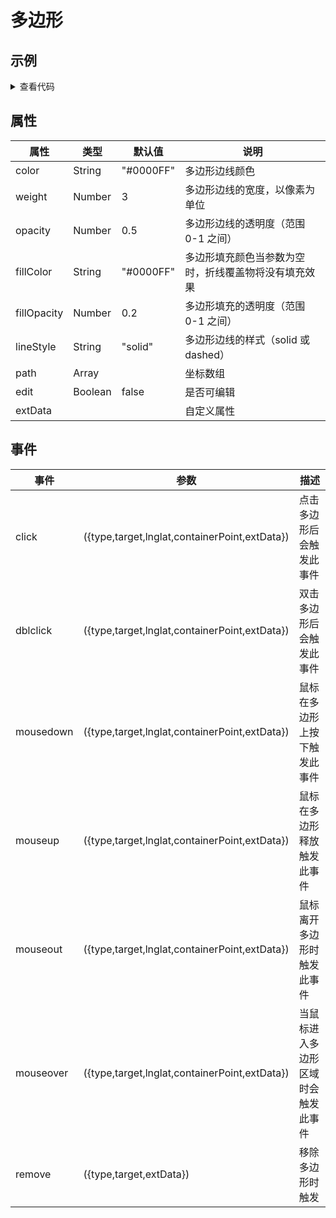# 多边形

## 示例

<demo-polygon></demo-polygon>

<details>
<summary>查看代码</summary>

<<< @/.vitepress/components/demo-polygon/index.vue

</details>

## 属性

| 属性        | 类型    | 默认值    | 说明                                                 |
| ----------- | ------- | --------- | ---------------------------------------------------- |
| color       | String  | "#0000FF" | 多边形边线颜色                                       |
| weight      | Number  | 3         | 多边形边线的宽度，以像素为单位                       |
| opacity     | Number  | 0.5       | 多边形边线的透明度（范围 0-1 之间）                  |
| fillColor   | String  | "#0000FF" | 多边形填充颜色当参数为空时，折线覆盖物将没有填充效果 |
| fillOpacity | Number  | 0.2       | 多边形填充的透明度（范围 0-1 之间）                  |
| lineStyle   | String  | "solid"   | 多边形边线的样式（solid 或 dashed）                  |
| path        | Array   |           | 坐标数组                                             |
| edit        | Boolean | false     | 是否可编辑                                           |
| extData     |         |           | 自定义属性                                           |

## 事件

| 事件      | 参数                                          | 描述                               |
| --------- | --------------------------------------------- | ---------------------------------- |
| click     | ({type,target,lnglat,containerPoint,extData}) | 点击多边形后会触发此事件           |
| dblclick  | ({type,target,lnglat,containerPoint,extData}) | 双击多边形后会触发此事件           |
| mousedown | ({type,target,lnglat,containerPoint,extData}) | 鼠标在多边形上按下触发此事件       |
| mouseup   | ({type,target,lnglat,containerPoint,extData}) | 鼠标在多边形释放触发此事件         |
| mouseout  | ({type,target,lnglat,containerPoint,extData}) | 鼠标离开多边形时触发此事件         |
| mouseover | ({type,target,lnglat,containerPoint,extData}) | 当鼠标进入多边形区域时会触发此事件 |
| remove    | ({type,target,extData})                       | 移除多边形时触发                   |
